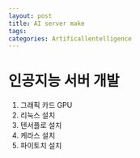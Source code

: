 ```yaml
---
layout: post
title: AI server make
tags: 
categories: Artificallentelligence
---
```


# 인공지능 서버 개발

1. 그래픽 카드 GPU
2. 리눅스 설치
3. 텐서플로 설치
4. 케라스 설치
5. 파이토치 설치

